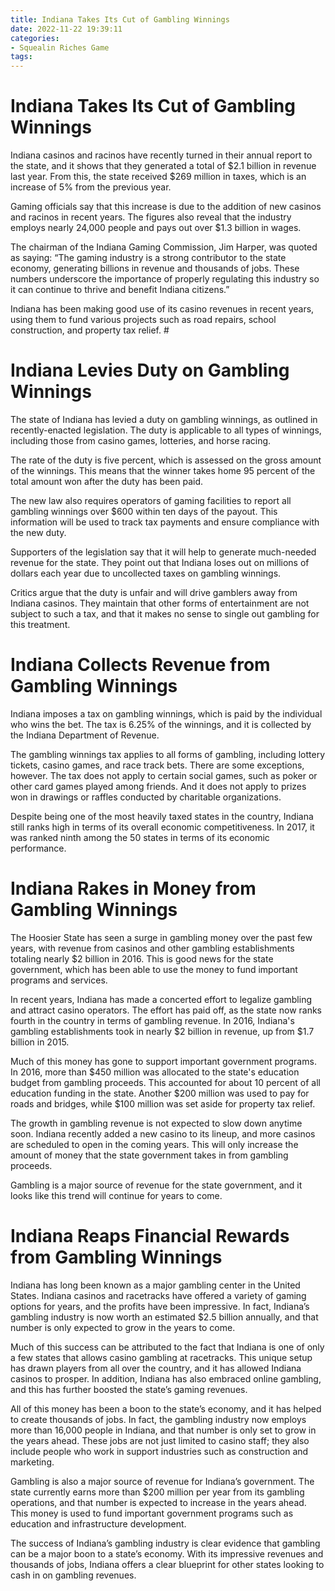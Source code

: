```yaml
---
title: Indiana Takes Its Cut of Gambling Winnings
date: 2022-11-22 19:39:11
categories:
- Squealin Riches Game
tags:
---
```



# Indiana Takes Its Cut of Gambling Winnings

Indiana casinos and racinos have recently turned in their annual report to the state, and it shows that they generated a total of $2.1 billion in revenue last year. From this, the state received $269 million in taxes, which is an increase of 5% from the previous year.

Gaming officials say that this increase is due to the addition of new casinos and racinos in recent years. The figures also reveal that the industry employs nearly 24,000 people and pays out over $1.3 billion in wages.

The chairman of the Indiana Gaming Commission, Jim Harper, was quoted as saying: “The gaming industry is a strong contributor to the state economy, generating billions in revenue and thousands of jobs. These numbers underscore the importance of properly regulating this industry so it can continue to thrive and benefit Indiana citizens.”

Indiana has been making good use of its casino revenues in recent years, using them to fund various projects such as road repairs, school construction, and property tax relief. #

# Indiana Levies Duty on Gambling Winnings

The state of Indiana has levied a duty on gambling winnings, as outlined in recently-enacted legislation. The duty is applicable to all types of winnings, including those from casino games, lotteries, and horse racing.

The rate of the duty is five percent, which is assessed on the gross amount of the winnings. This means that the winner takes home 95 percent of the total amount won after the duty has been paid.

The new law also requires operators of gaming facilities to report all gambling winnings over $600 within ten days of the payout. This information will be used to track tax payments and ensure compliance with the new duty.

Supporters of the legislation say that it will help to generate much-needed revenue for the state. They point out that Indiana loses out on millions of dollars each year due to uncollected taxes on gambling winnings.

Critics argue that the duty is unfair and will drive gamblers away from Indiana casinos. They maintain that other forms of entertainment are not subject to such a tax, and that it makes no sense to single out gambling for this treatment.

# Indiana Collects Revenue from Gambling Winnings

Indiana imposes a tax on gambling winnings, which is paid by the individual who wins the bet. The tax is 6.25% of the winnings, and it is collected by the Indiana Department of Revenue.

The gambling winnings tax applies to all forms of gambling, including lottery tickets, casino games, and race track bets. There are some exceptions, however. The tax does not apply to certain social games, such as poker or other card games played among friends. And it does not apply to prizes won in drawings or raffles conducted by charitable organizations.

Despite being one of the most heavily taxed states in the country, Indiana still ranks high in terms of its overall economic competitiveness. In 2017, it was ranked ninth among the 50 states in terms of its economic performance.

# Indiana Rakes in Money from Gambling Winnings

The Hoosier State has seen a surge in gambling money over the past few years, with revenue from casinos and other gambling establishments totaling nearly $2 billion in 2016. This is good news for the state government, which has been able to use the money to fund important programs and services.

In recent years, Indiana has made a concerted effort to legalize gambling and attract casino operators. The effort has paid off, as the state now ranks fourth in the country in terms of gambling revenue. In 2016, Indiana's gambling establishments took in nearly $2 billion in revenue, up from $1.7 billion in 2015.

Much of this money has gone to support important government programs. In 2016, more than $450 million was allocated to the state's education budget from gambling proceeds. This accounted for about 10 percent of all education funding in the state. Another $200 million was used to pay for roads and bridges, while $100 million was set aside for property tax relief.

The growth in gambling revenue is not expected to slow down anytime soon. Indiana recently added a new casino to its lineup, and more casinos are scheduled to open in the coming years. This will only increase the amount of money that the state government takes in from gambling proceeds.

Gambling is a major source of revenue for the state government, and it looks like this trend will continue for years to come.

# Indiana Reaps Financial Rewards from Gambling Winnings

Indiana has long been known as a major gambling center in the United States. Indiana casinos and racetracks have offered a variety of gaming options for years, and the profits have been impressive. In fact, Indiana’s gambling industry is now worth an estimated $2.5 billion annually, and that number is only expected to grow in the years to come.

Much of this success can be attributed to the fact that Indiana is one of only a few states that allows casino gambling at racetracks. This unique setup has drawn players from all over the country, and it has allowed Indiana casinos to prosper. In addition, Indiana has also embraced online gambling, and this has further boosted the state’s gaming revenues.

All of this money has been a boon to the state’s economy, and it has helped to create thousands of jobs. In fact, the gambling industry now employs more than 16,000 people in Indiana, and that number is only set to grow in the years ahead. These jobs are not just limited to casino staff; they also include people who work in support industries such as construction and marketing.

Gambling is also a major source of revenue for Indiana’s government. The state currently earns more than $200 million per year from its gambling operations, and that number is expected to increase in the years ahead. This money is used to fund important government programs such as education and infrastructure development.

The success of Indiana’s gambling industry is clear evidence that gambling can be a major boon to a state’s economy. With its impressive revenues and thousands of jobs, Indiana offers a clear blueprint for other states looking to cash in on gambling revenues.